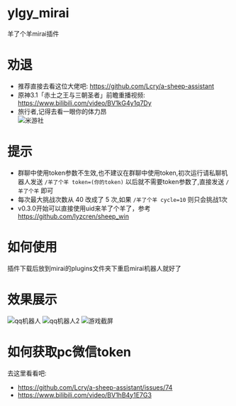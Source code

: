 # ylgy_mirai
羊了个羊mirai插件

# 劝退
+ 推荐直接去看这位大佬吧: https://github.com/Lcry/a-sheep-assistant  
+ 原神3.1「赤土之王与三朝圣者」前瞻重播视频:
https://www.bilibili.com/video/BV1kG4y1q7Dy
+ 旅行者,记得去看一眼你的体力昂  
![米游社](/ylgyImg/ys.jpg)  


# 提示
+ 群聊中使用token参数不生效,也不建议在群聊中使用token,初次运行请私聊机器人发送 `/羊了个羊 token=(你的token)` 以后就不需要token参数了,直接发送 `/羊了个羊` 即可
+ 每次最大挑战次数从 40 改成了 5 次,如果 `/羊了个羊 cycle=10` 则只会挑战1次
+ v0.3.0开始可以直接使用uid来羊了个羊了，参考 https://github.com/lyzcren/sheep_win  

# 如何使用
插件下载后放到mirai的plugins文件夹下重启mirai机器人就好了

# 效果展示
![qq机器人](/ylgyImg/show1.png)
![qq机器人2](/ylgyImg/show3.jpg)
![游戏截屏](/ylgyImg/show2.jpg)

# 如何获取pc微信token
去这里看看吧:  
+ https://github.com/Lcry/a-sheep-assistant/issues/74  
+ https://www.bilibili.com/video/BV1hB4y1E7G3
